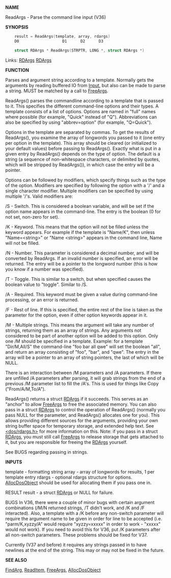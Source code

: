 
**NAME**

ReadArgs - Parse the command line input (V36)

**SYNOPSIS**

```c
    result = ReadArgs(template, array, rdargs)
    D0                   D1      D2      D3

    struct RDArgs * ReadArgs(STRPTR, LONG *, struct RDArgs *)

```
Links: [RDArgs](_0076) [RDArgs](_0076) 

**FUNCTION**

Parses and argument string according to a template.  Normally gets
the arguments by reading buffered IO from [Input](Input), but also can be
made to parse a string.  MUST be matched by a call to [FreeArgs](FreeArgs).

ReadArgs() parses the commandline according to a template that is
passed to it.  This specifies the different command-line options and
their types.  A template consists of a list of options.  Options are
named in &#034;full&#034; names where possible (for example, &#034;Quick&#034; instead of
&#034;Q&#034;).  Abbreviations can also be specified by using &#034;abbrev=option&#034;
(for example, &#034;Q=Quick&#034;).

Options in the template are separated by commas.  To get the results
of ReadArgs(), you examine the array of longwords you passed to it
(one entry per option in the template).  This array should be cleared
(or initialized to your default values) before passing to ReadArgs().
Exactly what is put in a given entry by ReadArgs() depends on the type
of option.  The default is a string (a sequence of non-whitespace
characters, or delimited by quotes, which will be stripped by
ReadArgs()), in which case the entry will be a pointer.

Options can be followed by modifiers, which specify things such as
the type of the option.  Modifiers are specified by following the
option with a '/' and a single character modifier.  Multiple modifiers
can be specified by using multiple '/'s.  Valid modifiers are:

/S - Switch.  This is considered a boolean variable, and will be
set if the option name appears in the command-line.  The entry
is the boolean (0 for not set, non-zero for set).

/K - Keyword.  This means that the option will not be filled unless
the keyword appears.  For example if the template is &#034;Name/K&#034;,
then unless &#034;Name=&#060;string&#062;&#034; or &#034;Name &#060;string&#062;&#034; appears in the
command line, Name will not be filled.

/N - Number.  This parameter is considered a decimal number, and will
be converted by ReadArgs.  If an invalid number is specified,
an error will be returned.  The entry will be a pointer to the
longword number (this is how you know if a number was specified).

/T - Toggle.  This is similar to a switch, but when specified causes
the boolean value to &#034;toggle&#034;.  Similar to /S.

/A - Required.  This keyword must be given a value during command-line
processing, or an error is returned.

/F - Rest of line.  If this is specified, the entire rest of the line
is taken as the parameter for the option, even if other option
keywords appear in it.

/M - Multiple strings.  This means the argument will take any number
of strings, returning them as an array of strings.  Any arguments
not considered to be part of another option will be added to this
option.  Only one /M should be specified in a template.  Example:
for a template &#034;Dir/M,All/S&#034; the command-line &#034;foo bar all qwe&#034;
will set the boolean &#034;all&#034;, and return an array consisting of
&#034;foo&#034;, &#034;bar&#034;, and &#034;qwe&#034;.  The entry in the array will be a pointer
to an array of string pointers, the last of which will be NULL.

There is an interaction between /M parameters and /A parameters.
If there are unfilled /A parameters after parsing, it will grab
strings from the end of a previous /M parameter list to fill the
/A's.  This is used for things like Copy (&#034;From/A/M,To/A&#034;).

ReadArgs() returns a struct [RDArgs](_0076) if it succeeds.  This serves as an
&#034;anchor&#034; to allow [FreeArgs](FreeArgs) to free the associated memory.  You can
also pass in a struct [RDArgs](_0076) to control the operation of ReadArgs()
(normally you pass NULL for the parameter, and ReadArgs() allocates
one for you).  This allows providing different sources for the
arguments, providing your own string buffer space for temporary
storage, and extended help text.  See [&#060;dos/rdargs.h&#062;](_0076) for more
information on this.  Note: if you pass in a struct [RDArgs](_0076), you must
still call [FreeArgs](FreeArgs) to release storage that gets attached to it,
but you are responsible for freeing the [RDArgs](_0076) yourself.

See BUGS regarding passing in strings.

**INPUTS**

template - formatting string
array    - array of longwords for results, 1 per template entry
rdargs   - optional rdargs structure for options.  [AllocDosObject](AllocDosObject)
should be used for allocating them if you pass one in.

RESULT
result   - a struct [RDArgs](_0076) or NULL for failure.

BUGS
In V36, there were a couple of minor bugs with certain argument
combinations (/M/N returned strings, /T didn't work, and /K and
/F interacted).  Also, a template with a /K before any non-switch
parameter will require the argument name to be given in order for
line to be accepted (i.e. &#034;parm/K,xyzzy/A&#034; would require
&#034;xyzzy=xxxxx&#034; in order to work - &#034;xxxxx&#034; would not work).  If you
need to avoid this for V36, put /K parameters after all non-switch
parameters.  These problems should be fixed for V37.

Currently (V37 and before) it requires any strings passed in to have
newlines at the end of the string.  This may or may not be fixed in
the future.

**SEE ALSO**

[FindArg](FindArg), [ReadItem](ReadItem), [FreeArgs](FreeArgs), [AllocDosObject](AllocDosObject)
